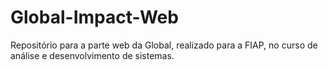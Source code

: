 # Global-Impact-Web
Repositório para a parte web da Global, realizado para a FIAP, no curso de análise e desenvolvimento de sistemas.
